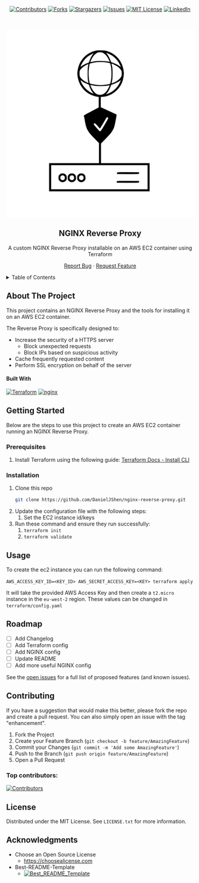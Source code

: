 <!--suppress HtmlUnknownAnchorTarget -->
<div style="text-align: center;" class="myWrapper">

[![Contributors][contributors-shield]][contributors-url]
[![Forks][forks-shield]][forks-url]
[![Stargazers][stars-shield]][stars-url]
[![Issues][issues-shield]][issues-url]
[![MIT License][license-shield]][license-url]
[![LinkedIn][linkedin-shield]][linkedin-url]

</div>

<!-- PROJECT LOGO -->
<br />
<div align="center">

  [![logo](images/logo.svg)](https://github.com/DanielJShen/nginx-reverse-proxy)

  <h2 align="center">NGINX Reverse Proxy</h2>

  <div align="center">
    <p>A custom NGINX Reverse Proxy installable on an AWS EC2 container using Terraform</p>
    <p>
      <a href="https://github.com/DanielJShen/nginx-reverse-proxy/issues/new?labels=bug&template=bug-report---.md">Report Bug</a>
      ·
      <a href="https://github.com/DanielJShen/nginx-reverse-proxy/issues/new?labels=enhancement&template=feature-request---.md">Request Feature</a>
    </p>
  </div>
</div>



<!-- TABLE OF CONTENTS -->
<details>
  <summary>Table of Contents</summary>
  <ol>
    <li>
      <a href="#about-the-project">About The Project</a>
      <ul>
        <li><a href="#built-with">Built With</a></li>
      </ul>
    </li>
    <li>
      <a href="#getting-started">Getting Started</a>
      <ul>
        <li><a href="#prerequisites">Prerequisites</a></li>
        <li><a href="#installation">Installation</a></li>
      </ul>
    </li>
    <li><a href="#usage">Usage</a></li>
    <li><a href="#roadmap">Roadmap</a></li>
    <li><a href="#contributing">Contributing</a></li>
    <li><a href="#license">License</a></li>
    <li><a href="#acknowledgments">Acknowledgments</a></li>
  </ol>
</details>

<!-- ABOUT THE PROJECT -->
## About The Project

This project contains an NGINX Reverse Proxy and the tools for installing it on an AWS EC2 container.

The Reverse Proxy is specifically designed to:

- Increase the security of a HTTPS server
    - Block unexpected requests
    - Block IPs based on suspicious activity
- Cache frequently requested content
- Perform SSL encryption on behalf of the server

#### Built With

[![Terraform][terraform]][terraform-url]
[![nginx][nginx]][nginx-url]

<!-- GETTING STARTED -->
## Getting Started

Below are the steps to use this project to create an AWS EC2 container running an NGINX Reverse Proxy. 

### Prerequisites

1. Install Terraform using the following guide: [Terraform Docs - Install CLI](https://developer.hashicorp.com/terraform/tutorials/aws-get-started/install-cli)

### Installation

1. Clone this repo
   ```sh
   git clone https://github.com/DanielJShen/nginx-reverse-proxy.git
   ```
2. Update the configuration file with the following steps:
    1. Set the EC2 instance id/keys
3. Run these command and ensure they run successfully: 
   1. `terraform init`
   2. `terraform validate`

<!-- USAGE EXAMPLES -->
## Usage

To create the ec2 instance you can run the following command:

`AWS_ACCESS_KEY_ID=<KEY_ID> AWS_SECRET_ACCESS_KEY=<KEY> terraform apply`

It will take the provided AWS Access Key and then create a `t2.micro` instance in the `eu-west-2` region.
These values can be changed in `terraform/config.yaml`

<!-- ROADMAP -->
## Roadmap

- [ ] Add Changelog
- [ ] Add Terraform config
- [ ] Add NGINX config
- [ ] Update README
- [ ] Add more useful NGINX config 

See the [open issues](https://github.com/DanielJShen/nginx-reverse-proxy/issues) for a full list of proposed features (and known issues).

<!-- CONTRIBUTING -->
## Contributing

If you have a suggestion that would make this better, please fork the repo and create a pull request. You can also simply open an issue with the tag "enhancement".

1. Fork the Project
2. Create your Feature Branch (`git checkout -b feature/AmazingFeature`)
3. Commit your Changes (`git commit -m 'Add some AmazingFeature'`)
4. Push to the Branch (`git push origin feature/AmazingFeature`)
5. Open a Pull Request

### Top contributors:

<a href="https://github.com/DanielJShen/nginx-reverse-proxy/graphs/contributors">
  <img src="https://contrib.rocks/image?repo=DanielJShen/nginx-reverse-proxy" alt="Contributors" />
</a>

<!-- LICENSE -->
## License

Distributed under the MIT License. See `LICENSE.txt` for more information.

<!-- ACKNOWLEDGMENTS -->
## Acknowledgments

* Choose an Open Source License
  * https://choosealicense.com
* Best-README-Template
  * [![Best_README_Template](https://img.shields.io/badge/Best_README_Template-black?style=plastic&logo=github&logoColor=white)](https://github.com/othneildrew/Best-README-Template)

<!-- MARKDOWN LINKS & IMAGES -->
<!-- https://www.markdownguide.org/basic-syntax/#reference-style-links -->
[contributors-shield]: https://img.shields.io/github/contributors/DanielJShen/nginx-reverse-proxy.svg?style=for-the-badge
[contributors-url]: https://github.com/DanielJShen/nginx-reverse-proxy/graphs/contributors
[forks-shield]: https://img.shields.io/github/forks/DanielJShen/nginx-reverse-proxy.svg?style=for-the-badge
[forks-url]: https://github.com/DanielJShen/nginx-reverse-proxy/network/members
[stars-shield]: https://img.shields.io/github/stars/DanielJShen/nginx-reverse-proxy.svg?style=for-the-badge
[stars-url]: https://github.com/DanielJShen/nginx-reverse-proxy/stargazers
[issues-shield]: https://img.shields.io/github/issues/DanielJShen/nginx-reverse-proxy.svg?style=for-the-badge
[issues-url]: https://github.com/DanielJShen/nginx-reverse-proxy/issues
[license-shield]: https://img.shields.io/github/license/DanielJShen/nginx-reverse-proxy.svg?style=for-the-badge
[license-url]: https://github.com/DanielJShen/nginx-reverse-proxy/blob/master/LICENSE.txt
[linkedin-shield]: https://img.shields.io/badge/-LinkedIn-black.svg?style=for-the-badge&logo=linkedin&colorB=555
[linkedin-url]: https://uk.linkedin.com/in/danieljshenfield
[terraform]: https://img.shields.io/badge/Terraform-EFEFEF?style=for-the-badge&logo=terraform&logoColor=purple
[terraform-url]: https://www.terraform.io/
[nginx]: https://img.shields.io/badge/NGINX-black?style=for-the-badge&logo=nginx&logoColor=green
[nginx-url]: https://github.com/nginx/njs/
